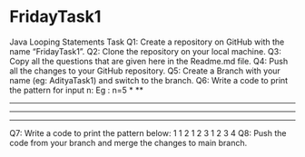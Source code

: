 # FridayTask1
Java Looping Statements Task
Q1: Create a repository on GitHub with the name “FridayTask1”.
Q2: Clone the repository on your local machine.
Q3: Copy all the questions that are given here in the Readme.md file.
Q4: Push all the changes to your GitHub repository.
Q5: Create a Branch with your name (eg: AdityaTask1) and switch to the branch.
Q6: Write a code to print the pattern for input n:
Eg : n=5
*
**
***
****
***** 
Q7: Write a code to print the pattern below:
         1
      1 2
   1 2 3 
1 2 3 4 
Q8: Push the code from your branch and merge the changes to main branch.

